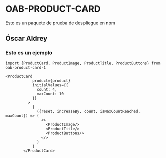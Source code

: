 # OAB-PRODUCT-CARD

Esto es un paquete de prueba de despliegue en npm

## Óscar Aldrey

### Esto es un ejemplo
```
import {ProductCard, ProductImage, ProductTitle, ProductButtons} from oab-product-card-1
```

```
<ProductCard
            product={product}
            initialValues={{
              count: 4,
              maxCount: 10
            }}
          >
            {
              ({reset, increaseBy, count, isMaxCountReached, maxCount}) => (
                <>
                  <ProductImage/>
                  <ProductTitle/>
                  <ProductButtons/>
                </>
              )
            }
        </ProductCard>

```